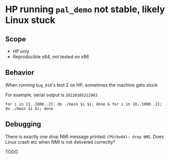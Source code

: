 # HP running `pal_demo` not stable, likely Linux stuck

## Scope
* HP only
* Reproducible x64, not tested on x86

## Behavior
When running `bug_018`'s test 2 on HP, sometimes the machine gets stuck

For example, serial output is `20220105212903`

```
for i in {1..1000..2}; do ./main $i $i; done & for i in {0..1000..2}; do ./main $i $i; done
```

## Debugging

There is exactly one drop NMI message printed: `CPU(0x04): drop NMI`. Does
Linux crash etc when NMI is not delivered correctly?

TODO

